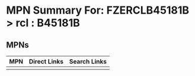 



# MPN Summary For: FZERCLB45181B > rcl : B45181B

## MPNs
  

|MPN|Direct Links|Search Links|
| :--- | :--- | :--- |
||||
